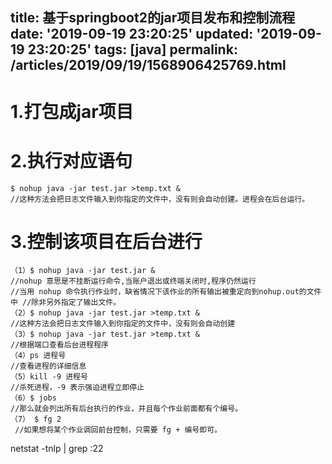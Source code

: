 title: 基于springboot2的jar项目发布和控制流程
date: '2019-09-19 23:20:25'
updated: '2019-09-19 23:20:25'
tags: [java]
permalink: /articles/2019/09/19/1568906425769.html
---
# 1.打包成jar项目
# 2.执行对应语句
```
$ nohup java -jar test.jar >temp.txt & 
//这种方法会把日志文件输入到你指定的文件中，没有则会自动创建。进程会在后台运行。	
```
# 3.控制该项目在后台进行
```
（1）$ nohup java -jar test.jar & 
//nohup 意思是不挂断运行命令,当账户退出或终端关闭时,程序仍然运行 
//当用 nohup 命令执行作业时，缺省情况下该作业的所有输出被重定向到nohup.out的文件中 //除非另外指定了输出文件。	
（2）$ nohup java -jar test.jar >temp.txt & 
//这种方法会把日志文件输入到你指定的文件中，没有则会自动创建
（3）$ nohup java -jar test.jar >temp.txt &
//根据端口查看后台进程程序
（4）ps 进程号
//查看进程的详细信息
（5）kill -9 进程号
//杀死进程，-9 表示强迫进程立即停止
（6）$ jobs 
//那么就会列出所有后台执行的作业，并且每个作业前面都有个编号。
（7） $ fg 2
 //如果想将某个作业调回前台控制，只需要 fg + 编号即可。
```
netstat -tnlp | grep :22